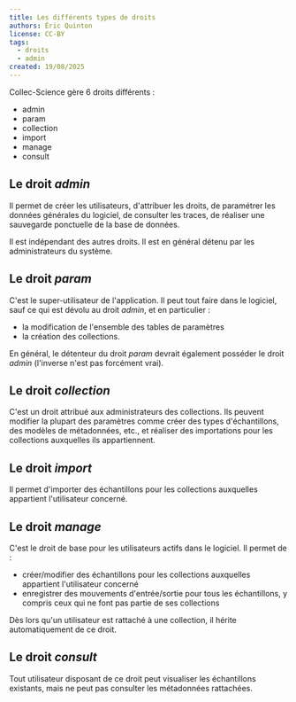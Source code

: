 ```yaml
---
title: Les différents types de droits
authors: Éric Quinton
license: CC-BY
tags:
  - droits
  - admin
created: 19/08/2025
---
```

Collec-Science gère 6 droits différents :

- admin
- param
- collection
- import
- manage
- consult

## Le droit *admin*

Il permet de créer les utilisateurs, d'attribuer les droits, de paramétrer les données générales du logiciel, de consulter les traces, de réaliser une sauvegarde ponctuelle de la base de données.

Il est indépendant des autres droits. Il est en général détenu par les administrateurs du système.

## Le droit *param*

C'est le super-utilisateur de l'application. Il peut tout faire dans le logiciel, sauf ce qui est dévolu au droit *admin*, et en particulier :

- la modification de l'ensemble des tables de paramètres
- la création des collections.

En général, le détenteur du droit *param* devrait également posséder le droit *admin* (l'inverse n'est pas forcément vrai).

## Le droit *collection*

C'est un droit attribué aux administrateurs des collections. Ils peuvent modifier la plupart des paramètres comme créer des types d'échantillons, des modèles de métadonnées, etc., et réaliser des importations pour les collections auxquelles ils appartiennent.

## Le droit *import*

Il permet d'importer des échantillons pour les collections auxquelles appartient l'utilisateur concerné.

## Le droit *manage*

C'est le droit de base pour les utilisateurs actifs dans le logiciel. Il permet de :

- créer/modifier des échantillons pour les collections auxquelles appartient l'utilisateur concerné
- enregistrer des mouvements d'entrée/sortie pour tous les échantillons, y compris ceux qui ne font pas partie de ses collections

Dès lors qu'un utilisateur est rattaché à une collection, il hérite automatiquement de ce droit.

## Le droit *consult*

Tout utilisateur disposant de ce droit peut visualiser les échantillons existants, mais ne peut pas consulter les métadonnées rattachées.


